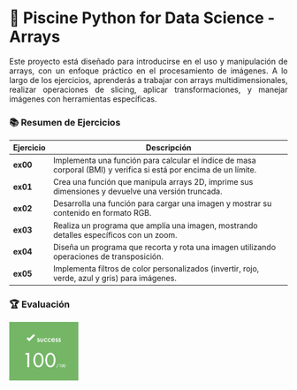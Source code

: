# 🧩 Piscine Python for Data Science - Arrays

<p align="justify">
Este proyecto está diseñado para introducirse en el uso y manipulación de arrays, con un enfoque práctico en el procesamiento de imágenes. A lo largo de los ejercicios, aprenderás a trabajar con arrays multidimensionales, realizar operaciones de slicing, aplicar transformaciones, y manejar imágenes con herramientas específicas.
</p>

### 📚 Resumen de Ejercicios

| **Ejercicio** | **Descripción**                                                                                         |
|---------------|---------------------------------------------------------------------------------------------------------|
| **ex00**        | Implementa una función para calcular el índice de masa corporal (BMI) y verifica si está por encima de un límite. |
| **ex01**        | Crea una función que manipula arrays 2D, imprime sus dimensiones y devuelve una versión truncada.         |
| **ex02**        | Desarrolla una función para cargar una imagen y mostrar su contenido en formato RGB.                     |
| **ex03**        | Realiza un programa que amplía una imagen, mostrando detalles específicos con un zoom.                   |
| **ex04**        | Diseña un programa que recorta y rota una imagen utilizando operaciones de transposición.                |
| **ex05**        | Implementa filtros de color personalizados (invertir, rojo, verde, azul y gris) para imágenes.           |

### 🏆 Evaluación

<p align="left">
  <img src="https://github.com/svarelavila/svarelavila/blob/main/imagenes/ok_100.png" alt="logo" width="125"/>
</p>
